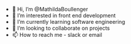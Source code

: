 - 👋 Hi, I’m @MathildaBoullenger
- 👀 I’m interested in front end development
- 🌱 I’m currently learning software engineering
- 💞️ I’m looking to collaborate on projects
- 📫 How to reach me - slack or email

<!---
MathildaBoullenger/MathildaBoullenger is a ✨ special ✨ repository because its `README.md` (this file) appears on your GitHub profile.
You can click the Preview link to take a look at your changes.
--->
